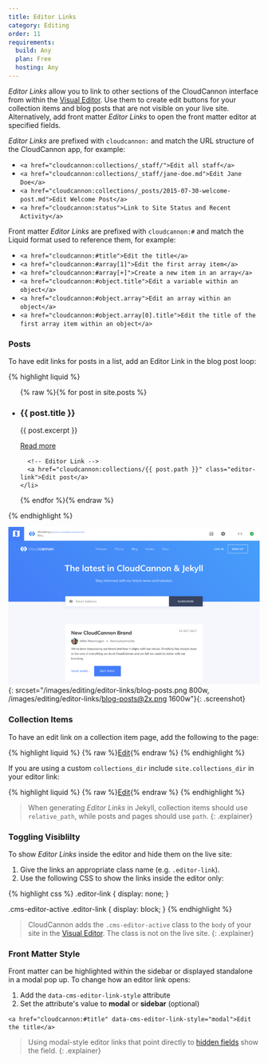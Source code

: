 ```yaml
---
title: Editor Links
category: Editing
order: 11
requirements:
  build: Any
  plan: Free
  hosting: Any
---
```


*Editor Links* allow you to link to other sections of the CloudCannon interface from within the [Visual Editor](/editing/visual-editor/). Use them to create edit buttons for your collection items and blog posts that are not visible on your live site. Alternatively, add front matter *Editor Links* to open the front matter editor at specified fields.

*Editor Links* are prefixed with `cloudcannon:` and match the URL structure of the CloudCannon app, for example:

* `<a href="cloudcannon:collections/_staff/">Edit all staff</a>`
* `<a href="cloudcannon:collections/_staff/jane-doe.md">Edit Jane Doe</a>`
* `<a href="cloudcannon:collections/_posts/2015-07-30-welcome-post.md">Edit Welcome Post</a>`
* `<a href="cloudcannon:status">Link to Site Status and Recent Activity</a>`

Front matter *Editor Links* are prefixed with `cloudcannon:#` and match the Liquid format used to reference them, for example:

* `<a href="cloudcannon:#title">Edit the title</a>`
* `<a href="cloudcannon:#array[1]">Edit the first array item</a>`
* `<a href="cloudcannon:#array[+]">Create a new item in an array</a>`
* `<a href="cloudcannon:#object.title">Edit a variable within an object</a>`
* `<a href="cloudcannon:#object.array">Edit an array within an object</a>`
* `<a href="cloudcannon:#object.array[0].title">Edit the title of the first array item within an object</a>`

### Posts

To have edit links for posts in a list, add an Editor Link in the blog post loop:

{% highlight liquid %}
<ul class="blog-posts">
  {% raw %}{% for post in site.posts %}
    <li class="blog-post">
      <h3>{{ post.title }}</h3>
      <p>{{ post.excerpt }}</p>
      <a href="{{ post.url }}">Read more</a>

      <!-- Editor Link -->
      <a href="cloudcannon:collections/{{ post.path }}" class="editor-link">Edit post</a>
    </li>
  {% endfor %}{% endraw %}
</ul>
{% endhighlight %}

![CloudCannon blog posts with edit buttons](/images/editing/editor-links/blog-posts.png){: srcset="/images/editing/editor-links/blog-posts.png 800w, /images/editing/editor-links/blog-posts@2x.png 1600w"}{: .screenshot}

### Collection Items

To have an edit link on a collection item page, add the following to the page:

{% highlight liquid %}
{% raw %}<a href="cloudcannon:collections/{{ page.relative_path }}" class="editor-link">Edit</a>{% endraw %}
{% endhighlight %}

If you are using a custom `collections_dir` include `site.collections_dir` in your editor link:

{% highlight liquid %}
{% raw %}<a href="cloudcannon:collections/{{ site.collections_dir }}/{{ page.relative_path }}" class="editor-link">Edit</a>{% endraw %}
{% endhighlight %}

> When generating *Editor Links* in Jekyll, collection items should use `relative_path`, while posts and pages should use `path`.
{: .explainer}

### Toggling Visiblilty

To show *Editor Links* inside the editor and hide them on the live site:

1. Give the links an appropriate class name (e.g. `.editor-link`).
2. Use the following CSS to show the links inside the editor only:


{% highlight css %}
.editor-link {
  display: none;
}

.cms-editor-active .editor-link {
  display: block;
}
{% endhighlight %}

> CloudCannon adds the `.cms-editor-active` class to the `body` of your site in the [Visual Editor](/editing/visual-editor/). The class is not on the live site.
{: .explainer}

### Front Matter Style

Front matter can be highlighted within the sidebar or displayed standalone in a modal pop up. To change how an editor link opens:

1. Add the `data-cms-editor-link-style` attribute
2. Set the attribute's value to **modal** or **sidebar** (optional)

```
<a href="cloudcannon:#title" data-cms-editor-link-style="modal">Edit the title</a>
```

> Using modal-style editor links that point directly to [hidden fields](/editing/front-matter/#hidden) show the field.
{: .explainer}
